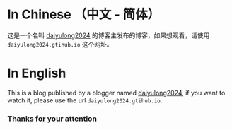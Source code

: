 # In Chinese （中文 - 简体）

这是一个名叫 [daiyulong2024](daiyulong2024.github.io) 的博客主发布的博客，如果想观看，请使用 `daiyulong2024.gtihub.io` 这个网址。

# In English 

This is a blog published by a blogger named [daiyulong2024](daiyulong2024.github.io), if you want to watch it, please use the url `daiyulong2024.gtihub.io`.

### Thanks for your attention
